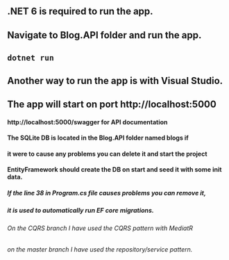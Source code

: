 ## .NET 6 is required to run the app.
## Navigate to Blog.API folder and run the app.
## `dotnet run`
## Another way to run the app is with Visual Studio.
## The app will start on port http://localhost:5000
#### http://localhost:5000/swagger for API documentation
#### The SQLite DB is located in the Blog.API folder named blogs if 
#### it were to cause any problems you can delete it and start the project
#### EntityFramework should create the DB on start and seed it with some init data.
##### If the line 38 in Program.cs file causes problems you can remove it, 
##### it is used to automatically run EF core migrations.
###### On the CQRS branch I have used the CQRS pattern with MediatR
###### on the master branch I have used the repository/service pattern.

